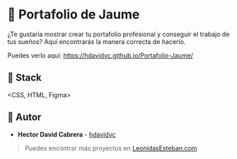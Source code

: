    # 💎 Portafolio de Jaume


¿Te gustaría mostrar crear tu portafolio profesional y conseguir el trabajo de tus sueños? Aquí encontrarás la manera correcta de hacerlo.


Puedes verlo aquí: <https://hdavidvc.github.io/Portafolio-Jaume/>


## 📌 Stack

<CSS, HTML, Figma>

## 🌟 Autor

* **Hector David Cabrera**  - [hdavidvc](https://github.com/<username>)

> Puedes encontrar más proyectos en
[LeonidasEsteban.com](https://leonidasesteban.com/proyectos/todos)
